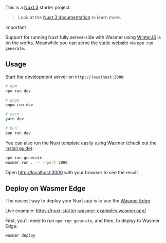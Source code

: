 
This is a [Nuxt 3](https://nuxt.com) starter project.

> Look at the [Nuxt 3 documentation](https://nuxt.com/docs/getting-started/introduction) to learn more.

> [!IMPORTANT]
> Support for running Nuxt fully server-side with Wasmer using [WinterJS](https://github.com/wasmerio/winterjs) is on the works. Meanwhile you can serve the static website via `npm run generate`.

## Usage

Start the development server on `http://localhost:3000`:

```bash
# npm
npm run dev

# pnpm
pnpm run dev

# yarn
yarn dev

# bun
bun run dev
```


You can also run the Nuxt template easily using Wasmer (check out the [install guide](https://docs.wasmer.io/install)):


```bash
npm run generate
wasmer run . -- --port 3000
```

Open [http://localhost:3000](http://localhost:3000) with your browser to see the result.


## Deploy on Wasmer Edge

The easiest way to deploy your Nuxt app is to use the [Wasmer Edge](https://wasmer.io/products/edge).

Live example: https://nuxt-starter-wasmer-examples.wasmer.app/

First, you'll need to run `npm run generate`, and then, to deploy to Wasmer Edge:

```bash
wasmer deploy
```
